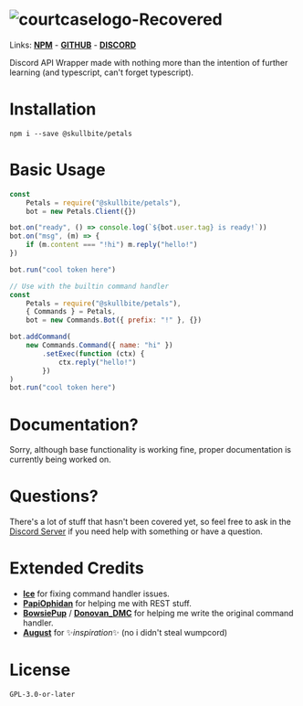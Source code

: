 # ![courtcaselogo-Recovered](https://user-images.githubusercontent.com/20869262/114259137-c808d480-9999-11eb-9e45-027a40565d9a.png)
Links: [**NPM**](https://npm.im/@skullbite/petals) - [**GITHUB**](https://github.com/Skullbite/petals) - [**DISCORD**](https://discord.gg/Kzm9C3NYvq)

Discord API Wrapper made with nothing more than the intention of further learning (and typescript, can't forget typescript). 

# Installation
```
npm i --save @skullbite/petals
```
# Basic Usage
```js
const 
    Petals = require("@skullbite/petals"), 
    bot = new Petals.Client({})

bot.on("ready", () => console.log(`${bot.user.tag} is ready!`))
bot.on("msg", (m) => {
    if (m.content === "!hi") m.reply("hello!")
})

bot.run("cool token here")
```
```js
// Use with the builtin command handler
const 
    Petals = require("@skullbite/petals"),
    { Commands } = Petals,
    bot = new Commands.Bot({ prefix: "!" }, {})

bot.addCommand(
    new Commands.Command({ name: "hi" })
        .setExec(function (ctx) {
            ctx.reply("hello!")
        })
)
bot.run("cool token here")
```
# Documentation?
Sorry, although base functionality is working fine, proper documentation is currently being worked on.
# Questions?
There's a lot of stuff that hasn't been covered yet, so feel free to ask in the [Discord Server](https://discord.gg/Kzm9C3NYvq) if you need help with something or have a question.


# Extended Credits
- [**Ice**](https://github.com/IceeMC) for fixing command handler issues.
- [**PapiOphidan**](https://github.com/PapiOphidian) for helping me with REST stuff.
- [**BowsiePup**](https://github.com/BowsiePup) / [**Donovan_DMC**](https://github.com/DonovanDMC) for helping me write the original command handler.
- [**August**](https://github.com/auguwu) for ✨*inspiration*✨ (no i didn't steal wumpcord)
# License
`GPL-3.0-or-later`
